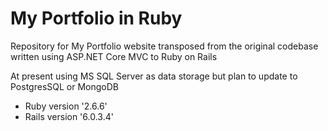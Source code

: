 # My Portfolio in Ruby

Repository for My Portfolio website transposed from the original codebase written using ASP.NET Core MVC to Ruby on Rails

At present using MS SQL Server as data storage but plan to update to PostgresSQL or MongoDB

- Ruby version '2.6.6'
- Rails version  '6.0.3.4'



